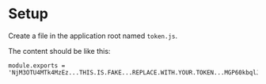 # Setup
Create a file in the application root named `token.js`. 

The content should be like this:
```
module.exports = 'NjM3OTU4MTk4MzEz...THIS.IS.FAKE...REPLACE.WITH.YOUR.TOKEN...MGP60kbqlJU';
```